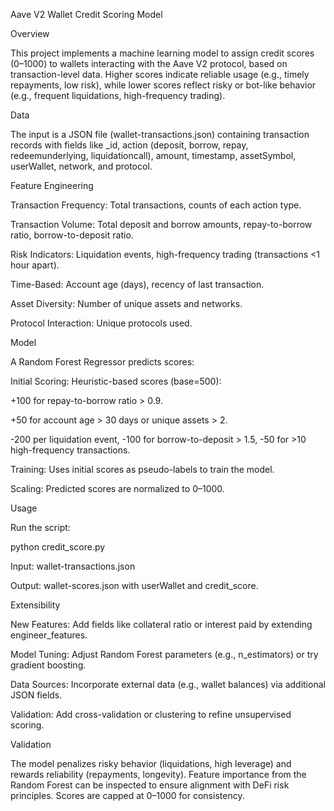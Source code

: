Aave V2 Wallet Credit Scoring Model

Overview

This project implements a machine learning model to assign credit scores (0–1000) to wallets interacting with the Aave V2 protocol, based on transaction-level data. Higher scores indicate reliable usage (e.g., timely repayments, low risk), while lower scores reflect risky or bot-like behavior (e.g., frequent liquidations, high-frequency trading).

Data

The input is a JSON file (wallet-transactions.json) containing transaction records with fields like _id, action (deposit, borrow, repay, redeemunderlying, liquidationcall), amount, timestamp, assetSymbol, userWallet, network, and protocol.

Feature Engineering





Transaction Frequency: Total transactions, counts of each action type.



Transaction Volume: Total deposit and borrow amounts, repay-to-borrow ratio, borrow-to-deposit ratio.



Risk Indicators: Liquidation events, high-frequency trading (transactions <1 hour apart).



Time-Based: Account age (days), recency of last transaction.



Asset Diversity: Number of unique assets and networks.



Protocol Interaction: Unique protocols used.

Model

A Random Forest Regressor predicts scores:





Initial Scoring: Heuristic-based scores (base=500):





+100 for repay-to-borrow ratio > 0.9.



+50 for account age > 30 days or unique assets > 2.



-200 per liquidation event, -100 for borrow-to-deposit > 1.5, -50 for >10 high-frequency transactions.



Training: Uses initial scores as pseudo-labels to train the model.



Scaling: Predicted scores are normalized to 0–1000.

Usage

Run the script:

python credit_score.py





Input: wallet-transactions.json



Output: wallet-scores.json with userWallet and credit_score.

Extensibility





New Features: Add fields like collateral ratio or interest paid by extending engineer_features.



Model Tuning: Adjust Random Forest parameters (e.g., n_estimators) or try gradient boosting.



Data Sources: Incorporate external data (e.g., wallet balances) via additional JSON fields.



Validation: Add cross-validation or clustering to refine unsupervised scoring.

Validation

The model penalizes risky behavior (liquidations, high leverage) and rewards reliability (repayments, longevity). Feature importance from the Random Forest can be inspected to ensure alignment with DeFi risk principles. Scores are capped at 0–1000 for consistency.